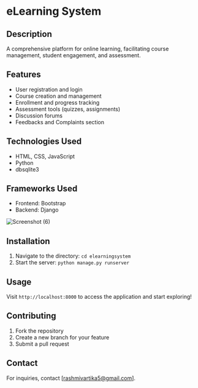 # eLearning System

## Description
A comprehensive platform for online learning, facilitating course management, student engagement, and assessment.

## Features
- User registration and login
- Course creation and management
- Enrollment and progress tracking
- Assessment tools (quizzes, assignments)
- Discussion forums
- Feedbacks and Complaints section 

## Technologies Used
- HTML, CSS, JavaScript
- Python
- dbsqlite3

## Frameworks Used
- Frontend: Bootstrap
- Backend: Django

![Screenshot (6)](https://github.com/user-attachments/assets/92afe6eb-d397-4b3c-b34e-f518201e55cc)


## Installation
1. Navigate to the directory: `cd elearningsystem`
2. Start the server: `python manage.py runserver`

## Usage
Visit `http://localhost:8000` to access the application and start exploring!

## Contributing
1. Fork the repository
2. Create a new branch for your feature
3. Submit a pull request

## Contact
For inquiries, contact [rashmivartika5@gmail.com].
